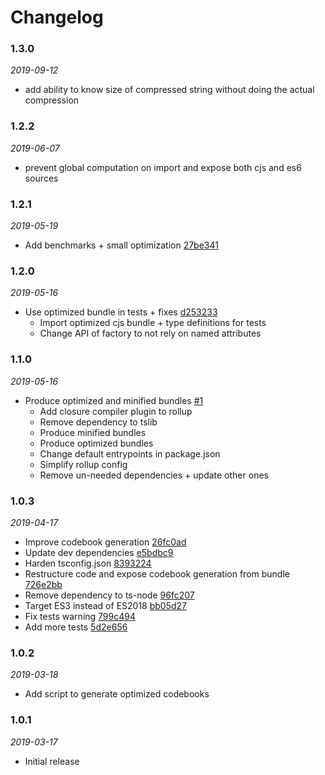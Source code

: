 # Changelog

### 1.3.0

*2019-09-12*

  - add ability to know size of compressed string without doing the actual compression

### 1.2.2

*2019-06-07*

  - prevent global computation on import and expose both cjs and es6 sources

### 1.2.1

*2019-05-19*

 - Add benchmarks + small optimization [27be341](https://github.com/remusao/tsmaz/commit/27be341fe3a91d36f464d8f91a9e995698a7a293)

### 1.2.0

*2019-05-16*

  - Use optimized bundle in tests + fixes [d253233](https://github.com/remusao/tsmaz/commit/d253233a9db418ee4c88df8aef8dfc95ca73735d)
    * Import optimized cjs bundle + type definitions for tests
    * Change API of factory to not rely on named attributes

### 1.1.0

*2019-05-16*

  - Produce optimized and minified bundles [#1](https://github.com/remusao/tsmaz/pull/1)
    * Add closure compiler plugin to rollup
    * Remove dependency to tslib
    * Produce minified bundles
    * Produce optimized bundles
    * Change default entrypoints in package.json
    * Simplify rollup config
    * Remove un-needed dependencies + update other ones

### 1.0.3

*2019-04-17*

  - Improve codebook generation [26fc0ad](https://github.com/remusao/tsmaz/commit/26fc0addcfebd95ab68afdcb1934e30fb56c847d)
  - Update dev dependencies [e5bdbc9](https://github.com/remusao/tsmaz/commit/e5bdbc9809dadea67c5f430253e54429e22b8974)
  - Harden tsconfig.json [8393224](https://github.com/remusao/tsmaz/commit/8393224f9bf4b69d04ab61f49c5775e691e6f0b4)
  - Restructure code and expose codebook generation from bundle [726e2bb](https://github.com/remusao/tsmaz/commit/726e2bbc1576f2c6122ae7d26f5a9298e513f344)
  - Remove dependency to ts-node [96fc207](https://github.com/remusao/tsmaz/commit/96fc2073dc953453b314442854cab3d531bb246e)
  - Target ES3 instead of ES2018 [bb05d27](https://github.com/remusao/tsmaz/commit/bb05d2774c1adc9d5ea542d13aa84b9297fd58b8)
  - Fix tests warning [799c494](https://github.com/remusao/tsmaz/commit/799c49495d54b9637fd059ae4df0550d24d4d48c)
  - Add more tests [5d2e656](https://github.com/remusao/tsmaz/commit/5d2e656f233a907cb685a1d42e8068219b89491a)

### 1.0.2

*2019-03-18*

  - Add script to generate optimized codebooks

### 1.0.1

*2019-03-17*

  - Initial release
